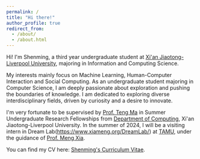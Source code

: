 ```yaml
---
permalink: /
title: "Hi there!"
author_profile: true
redirect_from: 
  - /about/
  - /about.html
---
```


Hi! I'm Shenming, a third year undergraduate student at [Xi'an Jiaotong-Liverpool University](https://www.xjtlu.edu.cn/en), majoring in Information and Computing Science. 
  
My interests mainly focus on Machine Learning, Human-Computer Interaction and Social Computing. As an undergraduate student majoring in Computer Science, I am deeply passionate about exploration and pushing the boundaries of knowledge. I am dedicated to exploring diverse interdisciplinary fields, driven by curiosity and a desire to innovate.

I'm very fortunate to be supervised by [Prof. Teng Ma](https://scholar.xjtlu.edu.cn/en/persons/TengMa) in Summer Undergraduate Research Fellowships from [Department of Computing](https://scholar.xjtlu.edu.cn/en/organisations/department-of-computing), Xi'an Jiaotong-Liverpool University. In the summer of 2024, I will be a visiting intern in Dream Lab(https://www.xiameng.org/DreamLab/) at [TAMU](https://www.tamu.edu/index.html), under the guidance of [Prof. Meng Xia](https://www.xiameng.org/).

You can find my CV here: [Shenming's Curriculum Vitae](../assets/Curriculum_Vitae.pdf).
